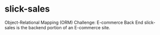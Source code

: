 # slick-sales
Object-Relational Mapping (ORM) Challenge: E-commerce Back End
slick-sales is the backend portion of an E-commerce site. 